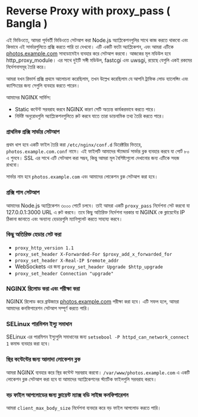 # Reverse Proxy with proxy_pass ( Bangla )

এই ভিডিওতে, আমরা পূর্ববর্তী ভিডিওতে সেটআপ করা Node.js অ্যাপ্লিকেশনগুলির সাথে কাজ করতে থাকবো এবং কিভাবে এই সার্ভারগুলিতে প্রক্সি করতে পারি তা দেখবো। এটি একটি ফটো অ্যাপ্লিকেশন, এবং আমরা এটিকে [photos.example.com](http://photos.example.com/) সাবডোমেইন ব্যবহার করে সেটআপ করবো। আজকের মূল মডিউল হবে http_proxy_module। এর সাথে দুইটি সঙ্গী মডিউল, fastcgi এবং uwsgi, রয়েছে যেগুলি একই রকমের নির্দেশনাসমূহ তৈরি করে।

আমরা যখন রিভার্স প্রক্সি প্রথমে আলোচনা করেছিলাম, তখন উল্লেখ করেছিলাম যে আপনি ট্রাফিক লোড ব্যালেন্সিং এবং ক্যাশিংয়ের জন্য সেগুলি ব্যবহার করতে পারেন।

আমাদের NGINX সার্ভিস:

- Static কন্টেন্ট সরবরাহ করবে  NGINX  কারণ সেটি অত্যন্ত কার্যকরভাবে করতে পারে।
- নির্দিষ্ট অনুরোধগুলি অ্যাপ্লিকেশনগুলিতে রুট করবে যাতে তারা ডায়নামিক তথ্য তৈরি করতে পারে।

### প্রাথমিক প্রক্সি সার্ভার সেটআপ

প্রথম ধাপ হবে একটি ফাইল তৈরি করা `/etc/nginx/conf.d` ডিরেক্টরির ভিতরে, `photos.example.com.conf` নামে। এই ফাইলটি আমাদের স্ট্যান্ডার্ড সার্ভার ব্লক ব্যবহার করবে যা পোর্ট ৮০ এ শুনবে। SSL এর সাথে এটি সেটআপ করা সম্ভব, কিন্তু আমরা মূল বৈশিষ্ট্যগুলো দেখানোর জন্য এটিকে সহজ রাখবো।

সার্ভার নাম হবে `photos.example.com` এবং আমাদের লোকেশন ব্লক সেটআপ করা হবে।

### প্রক্সি পাস সেটআপ

আমাদের Node.js অ্যাপ্লিকেশন ৩০০০ পোর্টে চলবে। তাই আমরা একটি `proxy_pass` নির্দেশনা সেট করবো যা 127.0.0.1:3000 URL এ রুট করবে। তবে কিছু অতিরিক্ত নির্দেশনা দরকার যা NGINX কে ক্লায়েন্টের IP ঠিকানা জানাতে এবং অন্যান্য হেডারগুলি ম্যানিপুলেট করতে সাহায্য করবে।

### কিছু অতিরিক্ত হেডার সেট করা

- `proxy_http_version 1.1`
- `proxy_set_header X-Forwarded-For $proxy_add_x_forwarded_for`
- `proxy_set_header X-Real-IP $remote_addr`
- WebSockets এর জন্য `proxy_set_header Upgrade $http_upgrade`
- `proxy_set_header Connection "upgrade"`

### NGINX রিলোড করা এবং পরীক্ষা করা

NGINX রিলোড করে ব্রাউজারে [photos.example.com](http://photos.example.com/) পরীক্ষা করা হবে। এটি সফল হলে, আমরা আমাদের কনফিগারেশন সেটআপ সম্পূর্ণ করতে পারি।

### SELinux পারমিশন ইস্যু সমাধান

SELinux এর পারমিশন ইস্যুগুলি সমাধানের জন্য `setsebool -P httpd_can_network_connect 1` কমান্ড ব্যবহার করা হবে।

### স্থির কন্টেন্টের জন্য আলাদা লোকেশন ব্লক

আমরা NGINX ব্যবহার করে স্থির কন্টেন্ট সরবরাহ করবো। `/var/www/photos.example.com` এ একটি লোকেশন ব্লক সেটআপ করা হবে যা আমাদের অ্যাপ্লিকেশনের স্ট্যাটিক ফাইলগুলি সরবরাহ করবে।

### বড় ফাইল আপলোডের জন্য ক্লায়েন্ট ম্যাক্স বডি সাইজ কনফিগারেশন

আমরা `client_max_body_size` নির্দেশনা ব্যবহার করে বড় ফাইল আপলোড করতে পারি।